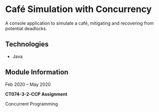 # Café Simulation with Concurrency
A console application to simulate a café, mitigating and recovering from potential deadlocks.

## Technologies
* Java

## Module Information
Feb 2020 – May 2020

**CT074-3-2-CCP Assignment**

Concurrent Programming
